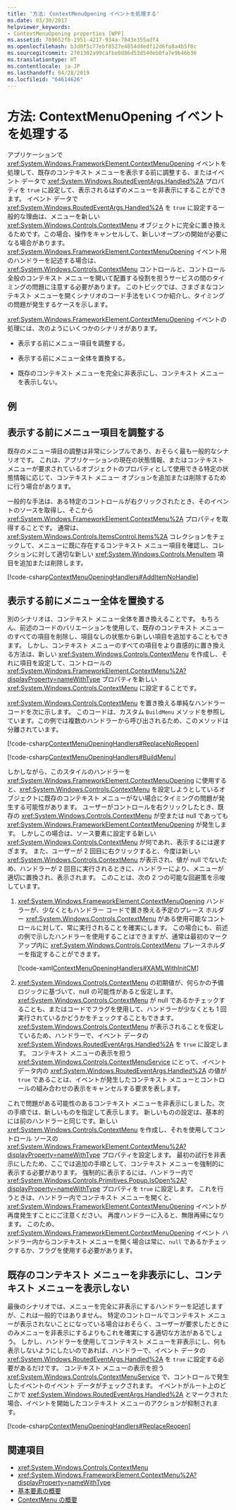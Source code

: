 ```yaml
---
title: '方法: ContextMenuOpening イベントを処理する'
ms.date: 03/30/2017
helpviewer_keywords:
- ContextMenuOpening properties [WPF]
ms.assetid: 789652fb-1951-4217-934a-7843e355adf4
ms.openlocfilehash: b3d0f5c77ebf8527e4854d4edf12d6fa8a4b5f0c
ms.sourcegitcommit: 2701302a99cafbe0d86d53d540eb0fa7e9b46b36
ms.translationtype: HT
ms.contentlocale: ja-JP
ms.lasthandoff: 04/28/2019
ms.locfileid: "64614626"
---
```

# <a name="how-to-handle-the-contextmenuopening-event"></a>方法: ContextMenuOpening イベントを処理する
アプリケーションで <xref:System.Windows.FrameworkElement.ContextMenuOpening> イベントを処理して、既存のコンテキスト メニューを表示する前に調整する、またはイベント データで <xref:System.Windows.RoutedEventArgs.Handled%2A> プロパティを `true` に設定して、表示されるはずのメニューを非表示にすることができます。 イベント データで <xref:System.Windows.RoutedEventArgs.Handled%2A> を `true` に設定する一般的な理由は、メニューを新しい <xref:System.Windows.Controls.ContextMenu> オブジェクトに完全に置き換えるためです。この場合、操作をキャンセルして、新しいオープンの開始が必要になる場合があります。 <xref:System.Windows.FrameworkElement.ContextMenuOpening> イベント用のハンドラーを記述する場合は、<xref:System.Windows.Controls.ContextMenu> コントロールと、コントロール全般のコンテキスト メニューを開いて配置する役割を担うサービスの間のタイミングの問題に注意する必要があります。 このトピックでは、さまざまなコンテキスト メニューを開くシナリオのコード手法をいくつか紹介し、タイミングの問題が発生するケースを示します。  
  
 <xref:System.Windows.FrameworkElement.ContextMenuOpening> イベントの処理には、次のようにいくつかのシナリオがあります。  
  
- 表示する前にメニュー項目を調整する。  
  
- 表示する前にメニュー全体を置換する。  
  
- 既存のコンテキスト メニューを完全に非表示にし、コンテキスト メニューを表示しない。  
  
## <a name="example"></a>例  
  
## <a name="adjusting-the-menu-items-before-display"></a>表示する前にメニュー項目を調整する  
 既存のメニュー項目の調整は非常にシンプルであり、おそらく最も一般的なシナリオです。 これは、アプリケーションの現在の状態情報、またはコンテキスト メニューが要求されているオブジェクトのプロパティとして使用できる特定の状態情報に応じて、コンテキスト メニュー オプションを追加または削除するために行う場合があります。  
  
 一般的な手法は、ある特定のコントロールが右クリックされたとき、そのイベントのソースを取得し、そこから <xref:System.Windows.FrameworkElement.ContextMenu%2A> プロパティを取得することです。 通常は、<xref:System.Windows.Controls.ItemsControl.Items%2A> コレクションをチェックして、メニューに既に存在するコンテキスト メニュー項目を確認し、コレクションに対して適切な新しい <xref:System.Windows.Controls.MenuItem> 項目を追加または削除します。  
  
 [!code-csharp[ContextMenuOpeningHandlers#AddItemNoHandle](~/samples/snippets/csharp/VS_Snippets_Wpf/ContextMenuOpeningHandlers/CSharp/Pane1.xaml.cs#additemnohandle)]  
  
## <a name="replacing-the-entire-menu-before-display"></a>表示する前にメニュー全体を置換する  
 別のシナリオは、コンテキスト メニュー全体を置き換えることです。 もちろん、前述のコードのバリエーションを使用して、既存のコンテキスト メニューのすべての項目を削除し、項目なしの状態から新しい項目を追加することもできます。 しかし、コンテキスト メニューのすべての項目をより直感的に置き換える方法は、新しい <xref:System.Windows.Controls.ContextMenu> を作成し、それに項目を設定して、コントロールの <xref:System.Windows.FrameworkElement.ContextMenu%2A?displayProperty=nameWithType> プロパティを新しい <xref:System.Windows.Controls.ContextMenu> に設定することです。  
  
 <xref:System.Windows.Controls.ContextMenu> を置き換える単純なハンドラー コードを次に示します。 このコードは、カスタム `BuildMenu` メソッドを参照しています。この例では複数のハンドラーから呼び出されるため、このメソッドは分離されています。  
  
 [!code-csharp[ContextMenuOpeningHandlers#ReplaceNoReopen](~/samples/snippets/csharp/VS_Snippets_Wpf/ContextMenuOpeningHandlers/CSharp/Pane1.xaml.cs#replacenoreopen)]  
  
 [!code-csharp[ContextMenuOpeningHandlers#BuildMenu](~/samples/snippets/csharp/VS_Snippets_Wpf/ContextMenuOpeningHandlers/CSharp/Pane1.xaml.cs#buildmenu)]  
  
 しかしながら、このスタイルのハンドラーを <xref:System.Windows.FrameworkElement.ContextMenuOpening> に使用すると、<xref:System.Windows.Controls.ContextMenu> を設定しようとしているオブジェクトに既存のコンテキスト メニューがない場合にタイミングの問題が発生する可能性があります。 ユーザーがコントロールを右クリックしたとき、既存の <xref:System.Windows.Controls.ContextMenu> が空または null であっても <xref:System.Windows.FrameworkElement.ContextMenuOpening> が発生します。 しかしこの場合は、ソース要素に設定する新しい <xref:System.Windows.Controls.ContextMenu> が何であれ、表示するには遅すぎます。 また、ユーザーが 2 回目に右クリックすると、今度は新しい <xref:System.Windows.Controls.ContextMenu> が表示され、値が null でないため、ハンドラーが 2 回目に実行されるときに、ハンドラーにより、メニューが適切に置換され、表示されます。 このことは、次の 2 つの可能な回避策を示唆しています。  
  
1. <xref:System.Windows.FrameworkElement.ContextMenuOpening> ハンドラーが、少なくともハンドラー コードで置き換える予定のプレース ホルダー <xref:System.Windows.Controls.ContextMenu> がある使用可能なコントロールに対して、常に実行されることを確実にします。 この場合にも、前述の例で示したハンドラーを使用することはできますが、通常は最初のマークアップ内に <xref:System.Windows.Controls.ContextMenu> プレースホルダーを指定することができます。  
  
     [!code-xaml[ContextMenuOpeningHandlers#XAMLWithInitCM](~/samples/snippets/csharp/VS_Snippets_Wpf/ContextMenuOpeningHandlers/CSharp/Pane1.xaml#xamlwithinitcm)]  
  
2. <xref:System.Windows.Controls.ContextMenu> の初期値が、何らかの予備ロジックに基づいて、null の可能性があると仮定します。 <xref:System.Windows.Controls.ContextMenu> が null であるかチェックすることも、またはコードでフラグを使用して、ハンドラーが少なくとも 1 回実行されているかどうかをチェックすることもできます。 <xref:System.Windows.Controls.ContextMenu> が表示されることを仮定しているため、ハンドラーで、イベント データの <xref:System.Windows.RoutedEventArgs.Handled%2A> を `true` に設定します。 コンテキスト メニューの表示を担う <xref:System.Windows.Controls.ContextMenuService> にとって、イベント データ内の <xref:System.Windows.RoutedEventArgs.Handled%2A> の値が `true` であることは、イベントが発生したコンテキスト メニューとコントロールの組み合わせの表示をキャンセルする要求を表します。  
  
 これで問題がある可能性のあるコンテキスト メニューを非表示にしました。次の手順では、新しいものを指定して表示します。 新しいものの設定は、基本的には前のハンドラーと同じです。新しい <xref:System.Windows.Controls.ContextMenu> を作成し、それを使用してコントロール ソースの <xref:System.Windows.FrameworkElement.ContextMenu%2A?displayProperty=nameWithType> プロパティを設定します。 最初の試行を非表示にしたため、ここでは追加の手順として、コンテキスト メニューを強制的に表示する必要があります。 強制的に表示するには、ハンドラー内で <xref:System.Windows.Controls.Primitives.Popup.IsOpen%2A?displayProperty=nameWithType> プロパティを `true` に設定します。 これを行うときは、ハンドラー内でコンテキスト メニューを開くと、<xref:System.Windows.FrameworkElement.ContextMenuOpening> イベントが再度発生すことにご注意ください。 再度ハンドラーに入ると、無限再帰になります。 このため、<xref:System.Windows.FrameworkElement.ContextMenuOpening> イベント ハンドラー内からコンテキスト メニューを開く場合は常に、`null` であるかチェックするか、フラグを使用する必要があります。  
  
## <a name="suppressing-any-existing-context-menu-and-displaying-no-context-menu"></a>既存のコンテキスト メニューを非表示にし、コンテキスト メニューを表示しない  
 最後のシナリオでは、メニューを完全に非表示にするハンドラーを記述しますが、これは一般的ではありません。 特定のコントロールでコンテキスト メニューが表示されないことになっている場合はおそらく、ユーザーが要求したときにのみメニューを非表示にするよりもこれを確実にする適切な方法があるでしょう。 しかし、ハンドラーを使用してコンテキスト メニューを非表示にし、何も表示しないようにしたいのであれば、ハンドラーで、イベント データの <xref:System.Windows.RoutedEventArgs.Handled%2A> を `true` に設定する必要があるだけです。 コンテキスト メニューの表示を担う <xref:System.Windows.Controls.ContextMenuService> で、コントロールで発生したイベントのイベント データがチェックされます。 イベントがルート上のどこかで <xref:System.Windows.RoutedEventArgs.Handled%2A> とマークされた場合、イベントを開始したコンテキスト メニューのアクションが抑制されます。  
  
 [!code-csharp[ContextMenuOpeningHandlers#ReplaceReopen](~/samples/snippets/csharp/VS_Snippets_Wpf/ContextMenuOpeningHandlers/CSharp/Pane1.xaml.cs#replacereopen)]  
  
## <a name="see-also"></a>関連項目

- <xref:System.Windows.Controls.ContextMenu>
- <xref:System.Windows.FrameworkElement.ContextMenu%2A?displayProperty=nameWithType>
- [基本要素の概要](base-elements-overview.md)
- [ContextMenu の概要](../controls/contextmenu-overview.md)
